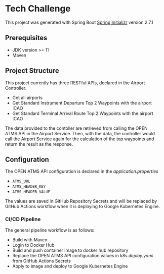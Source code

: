 # Tech Challenge

This project was generated with Spring Boot [Spring Initializr](https://start.spring.io/) version 2.7.1

## Prerequisites

- JDK version >= 11
- Maven

## Project Structure

This project currently has three RESTful APIs, declared in the Airport Controller.

- Get all airports
- Get Standard Instrument Departure Top 2 Waypoints with the airport ICAO
- Get Standard Terminal Arrival Route Top 2 Waypoints with the airport ICAO

The data provided to the contoller are retrieved from calling the OPEN ATMS API in the Airport Service. Then, with the data, the controller would call the Airport Service again for the calculation of the top waypoints and return the result as the response.

## Configuration

The OPEN ATMS API configuration is declared in the <em>application.properties</em>

- `ATMS_URL`
- `ATMS_HEADER_KEY`
- `ATMS_HEADER_VALUE`

The values are saved in GitHub Repository Secrets and will be replaced by GitHub Actions workflow when it is deploying to Google Kubernetes Engine.

### CI/CD Pipeline

The general pipeline workflow is as follows:

- Build with Maven
- Login to Docker Hub
- Build and push container image to docker hub repository
- Replace the OPEN ATMS API configuration values in k8s <em>deploy.yaml</em> from GitHub Actions Secrets
- Apply to image and deploy to Google Kubernetes Engine
